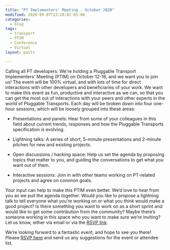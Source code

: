 ```yaml
---
title: "PT Implementers' Meeting - October 2020"
modified: 2020-09-07T13:20:02-05:00
categories:
  - blog
tags:
  - transport
  - PTIM
  - Conference
  - Virtual
layout: posts

---
```

Calling all PT developers: We're holding a Pluggable Transport Implementers' Meeting (PTIM) on October 12-16, and we want you to join us! The event will be 100% virtual, and with lots of time for direct interactions with other developers and beneficiaries of your work. We want to make this event as fun, productive and interactive as we can, so that you can get the most out of interactions with your peers and other experts in the world of Pluggable Transports. Each day will be broken down into four one-hour sessions, which will be loosely grouped into these areas:

- Presentations and panels: Hear from some of your colleagues in this field about current trends, responses and how the Pluggable Transports specification is evolving.

- Lightning talks: A series of short, 5-minute presentations and 2-minute pitches for new and existing projects.

- Open discussions / hacking space: Help us set the agenda by proposing topics that matter to you, and guiding the conversations to get what you want out of them.

- Interactive sessions: Join in with other teams working on PT-related projects and agree on common goals.

Your input can help to make this PTIM even better. We’d love to hear from you as we pull the agenda together. Would you like to propose a lightning talk to tell everyone what you’re working on or what you think would make a good project? Is there something you want to work on as a short sprint and would like to get some contribution from the community? Maybe there’s someone working in this space who you want to make sure we’re inviting? Let us know, either via email or via the [RSVP link](https://docs.google.com/forms/d/e/1FAIpQLSd778O0ChoPwvilhpSMUvufsfE-6HzkHtG6kO6aDWI8TcQiAg/viewform?usp=sf_link).

We’re looking forward to a fantastic event, and hope to see you there! Please [RSVP here](https://docs.google.com/forms/d/e/1FAIpQLSd778O0ChoPwvilhpSMUvufsfE-6HzkHtG6kO6aDWI8TcQiAg/viewform?usp=sf_link) and send us any suggestions for the event or attendee list.